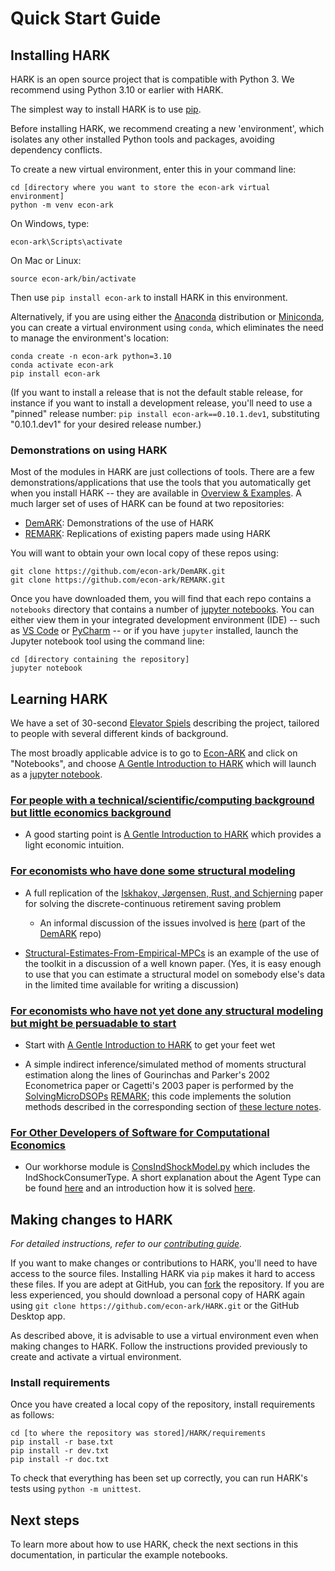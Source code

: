 # Quick Start Guide

## Installing HARK

HARK is an open source project that is compatible with Python 3.
We recommend using Python 3.10 or earlier with HARK.

The simplest way to install HARK is to use [pip](https://pip.pypa.io/en/stable/installation/).

Before installing HARK, we recommend creating a new 'environment',
which isolates any other installed Python tools and packages, avoiding dependency conflicts.

To create a new virtual environment, enter this in your command line:

```
cd [directory where you want to store the econ-ark virtual environment]
python -m venv econ-ark
```

On Windows, type:

```
econ-ark\Scripts\activate
```

On Mac or Linux:

```
source econ-ark/bin/activate
```

Then use `pip install econ-ark` to install HARK in this environment.

Alternatively, if you are using either the [Anaconda](https://anaconda.com/) distribution or [Miniconda](https://docs.conda.io/projects/miniconda/en/latest/), you can create a virtual environment using `conda`, which eliminates the need to manage the environment's location:

```
conda create -n econ-ark python=3.10
conda activate econ-ark
pip install econ-ark
```

(If you want to install a release that is not the default stable release, for instance if you want to install a development release, you'll need to use a "pinned" release number: `pip install econ-ark==0.10.1.dev1`, substituting "0.10.1.dev1" for your desired release number.)

### Demonstrations on using HARK

Most of the modules in HARK are just collections of tools. There are a few demonstrations/applications that use the tools that you automatically get when you install HARK -- they are available in [Overview & Examples](https://docs.econ-ark.org/overview/index.html). A much larger set of uses of HARK can be found at two repositories:

- [DemARK](https://github.com/econ-ark/DemARK): Demonstrations of the use of HARK
- [REMARK](https://github.com/econ-ark/REMARK): Replications of existing papers made using HARK

You will want to obtain your own local copy of these repos using:

```
git clone https://github.com/econ-ark/DemARK.git
git clone https://github.com/econ-ark/REMARK.git
```

Once you have downloaded them, you will find that each repo contains a `notebooks` directory that contains a number of [jupyter notebooks](https://jupyter.org/). You can either view them in your integrated development environment (IDE) -- such as [VS Code](https://code.visualstudio.com/) or [PyCharm](https://www.jetbrains.com/pycharm/) -- or if you have `jupyter` installed, launch the Jupyter notebook tool using the command line:

```
cd [directory containing the repository]
jupyter notebook
```

## Learning HARK

We have a set of 30-second [Elevator Spiels](https://github.com/econ-ark/PARK/blob/master/Elevator-Spiels.md#capsule-summaries-of-what-the-econ-ark-project-is) describing the project, tailored to people with several different kinds of background.

The most broadly applicable advice is to go to [Econ-ARK](https://econ-ark.org) and click on "Notebooks", and choose [A Gentle Introduction to HARK](https://docs.econ-ark.org/example_notebooks/Gentle-Intro-To-HARK.html) which will launch as a [jupyter notebook](https://jupyter.org/).

### [For people with a technical/scientific/computing background but little economics background](https://github.com/econ-ark/PARK/blob/master/Elevator-Spiels.md#for-people-with-a-technicalscientificcomputing-background-but-no-economics-background)

- A good starting point is [A Gentle Introduction to HARK](https://docs.econ-ark.org/example_notebooks/Gentle-Intro-To-HARK.html) which provides a light economic intuition.

### [For economists who have done some structural modeling](https://github.com/econ-ark/PARK/blob/master/Elevator-Spiels.md#for-economists-who-have-done-some-structural-modeling)

- A full replication of the [Iskhakov, Jørgensen, Rust, and Schjerning](https://onlinelibrary.wiley.com/doi/abs/10.3982/QE643) paper for solving the discrete-continuous retirement saving problem

  - An informal discussion of the issues involved is [here](https://github.com/econ-ark/DemARK/blob/master/notebooks/DCEGM-Upper-Envelope.ipynb) (part of the [DemARK](https://github.com/econ-ark/DemARK) repo)

- [Structural-Estimates-From-Empirical-MPCs](https://github.com/econ-ark/DemARK/blob/master/notebooks/Structural-Estimates-From-Empirical-MPCs-Fagereng-et-al.ipynb) is an example of the use of the toolkit in a discussion of a well known paper. (Yes, it is easy enough to use that you can estimate a structural model on somebody else's data in the limited time available for writing a discussion)

### [For economists who have not yet done any structural modeling but might be persuadable to start](https://github.com/econ-ark/PARK/blob/master/Elevator-Spiels.md#for-economists-who-have-not-yet-done-any-structural-modeling-but-might-be-persuadable-to-start)

- Start with [A Gentle Introduction to HARK](https://docs.econ-ark.org/example_notebooks/Gentle-Intro-To-HARK.html) to get your feet wet

- A simple indirect inference/simulated method of moments structural estimation along the lines of Gourinchas and Parker's 2002 Econometrica paper or Cagetti's 2003 paper is performed by the [SolvingMicroDSOPs](https://github.com/econ-ark/SolvingMicroDSOPs/) [REMARK](https://github.com/econ-ark/REMARK); this code implements the solution methods described in the corresponding section of [these lecture notes](https://llorracc.github.io/SolvingMicroDSOPs/).

### [For Other Developers of Software for Computational Economics](https://github.com/econ-ark/PARK/blob/master/Elevator-Spiels.md#for-other-developers-of-software-for-computational-economics)

- Our workhorse module is [ConsIndShockModel.py](https://github.com/econ-ark/HARK/blob/master/HARK/ConsumptionSaving/ConsIndShockModel.py) which includes the IndShockConsumerType. A short explanation about the Agent Type can be found [here](https://docs.econ-ark.org/example_notebooks/IndShockConsumerType.html) and an introduction how it is solved [here](https://docs.econ-ark.org/example_notebooks/HowWeSolveIndShockConsumerType.html).

## Making changes to HARK

_For detailed instructions, refer to our [contributing guide](https://docs.econ-ark.org/guides/contributing.html)._

If you want to make changes or contributions to HARK, you'll need to have access to the source files. Installing HARK via `pip` makes it hard to access these files. If you are adept at GitHub, you can [fork](https://help.github.com/en/articles/fork-a-repo) the repository. If you are less experienced, you should download a personal copy of HARK again using `git clone https://github.com/econ-ark/HARK.git` or the GitHub Desktop app.

As described above, it is advisable to use a virtual environment even when making changes to HARK. Follow the instructions provided previously to create and activate a virtual environment.

### Install requirements

Once you have created a local copy of the repository, install requirements as follows:

```
cd [to where the repository was stored]/HARK/requirements
pip install -r base.txt
pip install -r dev.txt
pip install -r doc.txt
```

To check that everything has been set up correctly, you can run HARK's tests using `python -m unittest`.

## Next steps

To learn more about how to use HARK, check the next sections in this documentation, in particular the example notebooks.

